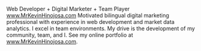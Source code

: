 Web Developer + Digital Marketer + Team Player
www.MrKevinHinojosa.com
Motivated bilingual digital marketing professional with experience in web development and market data analytics. I excel in
team environments. My drive is the development of my community, team, and I. 
See my online portfolio at www.MrKevinHinojosa.com.
